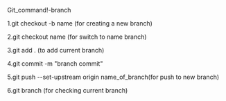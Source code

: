 
Git_command!-branch

1.git checkout -b name (for creating a new branch)

2.git checkout name (for switch to name branch)

3.git add . (to add current branch)

4.git commit -m "branch commit"

5.git push --set-upstream origin name_of_branch(for push to new branch)

6.git branch (for checking current branch)






